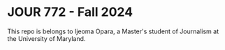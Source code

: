 # JOUR 772 - Fall 2024

This repo is belongs to Ijeoma Opara, a Master's student of Journalism at the University of Maryland.